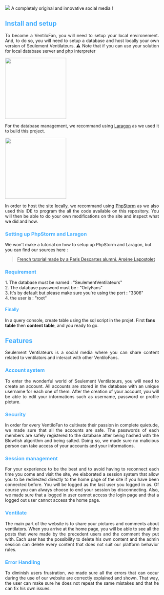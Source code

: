 <img src="https://i.imgur.com/MwHqpd5.png" />
A completely original and innovative social media !

<h2 style="color: #45AFFF">Install and setup</h2>
<p style="text-align: justify">
    To become a VentiloFan, you will need to setup your local environement.
    And, to do so, you will need to setup a database and host locally your own version of Seulement Ventilateurs.
    ⚠ Note that if you can use your solution for local database server and php interpreter
</p>


<img src="https://warlord0blog.files.wordpress.com/2019/09/laragon_logo1.png" width="200" />
<p style="text-align: justify">
    For the database management, we recommand using
    <a href="https://laragon.org/">Laragon</a> as we used it to build this project.
</p>



<img src="https://cdn-images-1.medium.com/fit/t/1600/480/1*oLFo5u_zyBkuS8WpSoXBIQ.png" width="200" />
<p style="text-align: justify">
    In order to host the site locally, we recommand using
    <a href="https://www.jetbrains.com/phpstorm/">PhpStorm</a> as we also used this IDE to program the all the code
    available on this repository. You will then be able to do your own modifications on the site and inspect what we
    did and how.
</p>



<h3 style="color: #45AFFF">Setting up PhpStorm and Laragon</h3>
We won't make a tutorial on how to setup up PhpStorm and Laragon, but you can find our sources here :

> [French tutorial made by a Paris Descartes alumni, Arsène Lapostolet](https://knowledge.arsenelapostolet.fr/books/d%C3%A9veloppement-web-en-php/page/mettre-en-place-un-environnement-de-d%C3%A9veloppement-php-mysql)

<h3 style="color: #45AFFF">Requirement</h3>
1. The database must be named : "SeulementVentilateurs" <br>
2. The database password must be : "OnlyFans" <br>
3. It's by default but please make sure you're using the port : "3306" <br>
4. the user is : "root"

<h4 style="color: #45AFFF">Finally</h4>

In a query console, create table using the sql script in the projet. First **fans table** then **content table**, and you ready to go.

<h2 style="color: #45AFFF">Features</h2>
<p style="text-align: justify">
    Seulement Ventilateurs is a social media where you can share content related to ventilators and interact with other
    VentiloFans.
</p>



<h3 style="color: #45AFFF">Account system</h3>
<p style="text-align: justify">
    To enter the wonderful world of Seulement Ventilateurs, you will need to create an account. All accounts are stored
    in the database with an unique username for each one of them. After the creation of your account, you will be able
    to edit your informations such as username, password or profile picture.
</p>



<h3 style="color: #45AFFF">Security</h3>
<p style="text-align: justify">
    In order for every VentiloFan to cultivate their passion in complete quietude, we made sure that all the accounts
    are safe. The passwords of each members are safely registered to the database after being hashed with the Blowfish
    algorithm and being salted. Doing so, we made sure no malicious person can take access of your accounts and your
    informations.
</p>



<h3 style="color: #45AFFF">Session management</h3>
<p style="text-align: justify">
    For your experience to be the best and to avoid having to reconnect each time you come and visit the site, we
    elaborated a session system that allow you to be redirected directly to the home page of the site if you have been
    connected before. You will be logged as the last user you logged in as. Of course you can always choose to end your
    session by disconnecting. Also, we made sure that a logged in user cannot access the login page and that a logged
    out user cannot access the home page.
</p>



<h3 style="color: #45AFFF">Ventilate</h3>
<p style="text-align: justify">
    The main part of the website is to share your pictures and comments about ventilators. When you arrive at the home
    page, you will be able to see all the posts that were made by the precedent users and the comment they put with.
    Each user has the possibility to delete his own content and the admin session can delete every content that does not
    suit our platform behavior rules.
</p>



<h3 style="color: #45AFFF">Error Handling</h3>
<p style="text-align: justify">
    To diminish users frustration, we made sure all the errors that can occur during the use of our website are
    correctly explained and shown. That way, the user can make sure he does not repeat the same mistakes and that he can fix
    his own issues.
</p>

